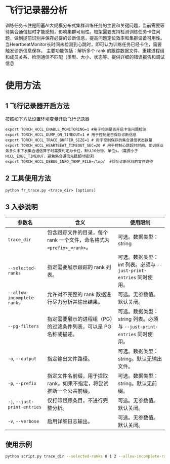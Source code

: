 # 飞行记录器分析

训练任务卡住是阻塞AI大规模分布式集群训练任务的主要和关键问题，当前需要等待集合通信超时才能感知，影响集群可用性。框架需要支持检测训练任务卡住问题，做到提前识别并保存必要的诊断信息，提高问题定位效率和集群设备可用性。当HeartbeatMonitor长时间未检测到心跳时，即可认为训练任务已经卡住，需要触发诊断信息保存。
主要功能包括：解析多个 rank 的跟踪数据文件、重建进程组和成员关系、检测通信不匹配（类型、大小、状态等、提供详细的错误报告和调试信息

# 使用方法

## 1 飞行记录器开启方法

按照如下方法设置环境变量开启飞行记录器

```
export TORCH_HCCL_ENABLE_MONITORING=1 #用于检测是否开启卡住问题检测
export TORCH_HCCL_DUMP_ON_TIMEOUT=1 # 用于控制是否保存诊断信息
export TORCH_HCCL_TRACE_BUFFER_SIZE=1 # 用于控制保存的集合通信状态数量
export TORCH_HCCL_HEARTBEAT_TIMEOUT_SEC=20 # 用于控制心跳超时时间，即训练业务多久未下发集合通信算子时需要判定为卡住，默认10分钟，单位s。（需要小于HCCL_EXEC_TIMEOUT，避免集合通信先报超时错误）
export TORCH_HCCL_DEBUG_INFO_TEMP_FILE=/tmp/  #保存诊断信息的文件路径
```

## 2 工具使用方法

```
python fr_trace.py <trace_dir> [options]
```

## 3 入参说明

| 参数名 | 含义 | 使用限制 |
| --- | --- | --- |
| `trace_dir` | 包含跟踪文件的目录，每个 rank 一个文件，命名格式为 `<prefix>_<rank>`。 | 可选。数据类型：string |
| `--selected-ranks` | 指定需要展示跟踪的 rank 列表。 | 可选。数据类型：int 列表。必须与 `--just-print-entries` 同时使用。 |
| `--allow-incomplete-ranks` | 允许对不完整的 rank 数据进行尽力分析并输出结果。 | 可选。无参数值。默认关闭。 |
| `--pg-filters` | 指定需要展示的进程组（PG）的过滤条件列表，可以是 PG 名称或描述。 | 可选。数据类型：string 列表。必须与 `--just-print-entries` 同时使用。 |
| `-o`, `--output` | 指定输出文件路径。 | 可选。数据类型：string。默认无输出文件。 |
| `-p`, `--prefix` | 指定文件名前缀，用于提取 rank。如果不指定，将尝试推断一个公共前缀。 | 可选。数据类型：string。默认无前缀。 |
| `-j`, `--just-print-entries` | 仅打印跟踪条目，不进行完整分析。 | 可选。无参数值。默认关闭。 |
| `-v`, `--verbose` | 启用详细日志输出。 | 可选。无参数值。默认关闭。 |

## 使用示例

```bash
python script.py trace_dir --selected-ranks 0 1 2 --allow-incomplete-ranks --pg-filters pg1 pg2 -o output.pkl -p prefix_ -j -v
```